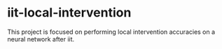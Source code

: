 # iit-local-intervention

This project is focused on performing local intervention accuracies on a neural network after iit.
